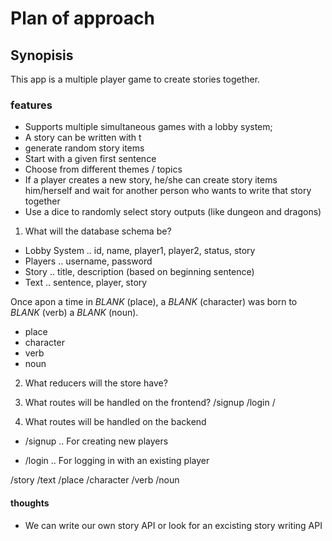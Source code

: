 # Plan of approach

## Synopisis
This app is a multiple player game to create stories together.

### features
- Supports multiple simultaneous games with a lobby system;
- A story can be written with t
- generate random story items
- Start with a given first sentence
- Choose from different themes / topics
- If a player creates a new story, he/she can create story items him/herself and wait for another person who wants to write that story together
- Use a dice to randomly select story outputs (like dungeon and dragons)


1. What will the database schema be?
- Lobby System
.. id, name, player1, player2, status, story
- Players
.. username, password
- Story
.. title, description (based on beginning sentence)
- Text
.. sentence, player, story

Once apon a time in _BLANK_ (place), a _BLANK_ (character) was born to _BLANK_ (verb) a _BLANK_ (noun).
- place
- character
- verb 
- noun 


2. What reducers will the store have?

3. What routes will be handled on the frontend?
/signup
/login
/ 


4. What routes will be handled on the backend
- /signup
.. For creating new players

- /login
.. For logging in with an existing player

/story
/text
/place
/character
/verb
/noun

#### thoughts
- We can write our own story API or look for an excisting story writing API